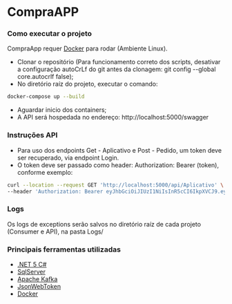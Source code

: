 # CompraAPP
### Como executar o projeto
CompraApp requer [Docker](https://www.docker.com/) para rodar (Ambiente Linux).
- Clonar o repositório (Para funcionamento correto dos scripts, desativar a configuração autoCrLf do git antes da clonagem: git config --global core.autocrlf false);
- No diretório raíz do projeto, executar o comando:
```sh
docker-compose up --build
```
- Aguardar inicio dos containers;
- A API será hospedada no endereço: http://localhost:5000/swagger

### Instruções API
- Para uso dos endpoints Get - Aplicativo e Post - Pedido, um token deve ser recuperado, via endpoint Login.
- O token deve ser passado como header: Authorization: Bearer (token), conforme exemplo:
```sh
curl --location --request GET 'http://localhost:5000/api/Aplicativo' \
--header 'Authorization: Bearer eyJhbGciOiJIUzI1NiIsInR5cCI6IkpXVCJ9.eyJ1bmlxdWVfbmFtZSI6IjE0MDY1MzE1NjEzIiwibmJmIjoxNjM1MDEwMzgyLCJleHAiOjE2MzUwMzkxODIsImlhdCI6MTYzNTAxMDM4Mn0.LkSZVKp8RfcHuT224Kn26Qm8aFWwlQ6Dvcoq2JODkU0'
```

### Logs
Os logs de exceptions serão salvos no diretório raíz de cada projeto (Consumer e API), na pasta Logs/

### Principais ferramentas utilizadas
 - [.NET 5 C#](https://dotnet.microsoft.com/)
 - [SqlServer](https://www.microsoft.com/pt-br/sql-server/)
 - [Apache Kafka](https://kafka.apache.org/)
 - [JsonWebToken](https://jwt.io/)
 - [Docker](https://www.docker.com/)
